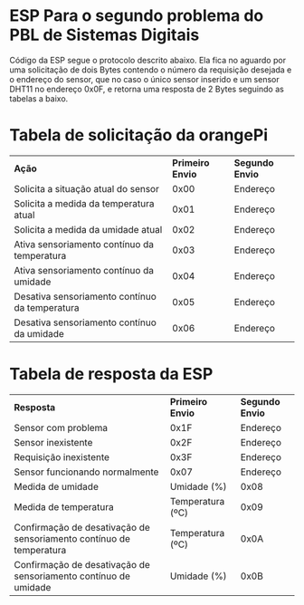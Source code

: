 # ESP Para o segundo problema do PBL de Sistemas Digitais
<p>
  Código da ESP segue o protocolo descrito abaixo. Ela fica no aguardo por uma solicitação de dois Bytes contendo o número da requisição desejada e o endereço do sensor, que no caso o único sensor inserido e um sensor DHT11 no endereço 0x0F, e retorna uma resposta de 2 Bytes seguindo as tabelas a baixo.
</p>
<h1>Tabela de solicitação da orangePi</h1>
<table>
  
  <tr>
    <td>
      <b>Ação</b>
    </td>
    <td>
      <b>Primeiro Envio</b>
    </td>
    <td>
      <b>Segundo Envio</b>
    </td>
  </tr>
  
  <tr>
    <td>
      Solicita a situação atual do sensor
    </td>
    <td>
      0x00
    </td>
    <td>
      Endereço
    </td>
  </tr>
  
  <tr>
    <td>
      Solicita a medida da temperatura atual
    </td>
    <td>
      0x01
    </td>
    <td>
      Endereço
    </td>
  </tr>

  <tr>
    <td>
      Solicita a medida da umidade atual
    </td>
    <td>
      0x02
    </td>
    <td>
      Endereço
    </td>
  </tr>

  <tr>
    <td>
      Ativa sensoriamento contínuo da temperatura
    </td>
    <td>
      0x03
    </td>
    <td>
      Endereço
    </td>
  </tr>

  <tr>
    <td>
      Ativa sensoriamento contínuo da umidade
    </td>
    <td>
      0x04
    </td>
    <td>
      Endereço
    </td>
  </tr>

  <tr>
    <td>
      Desativa sensoriamento contínuo da temperatura
    </td>
    <td>
      0x05
    </td>
    <td>
      Endereço
    </td>
  </tr>

  <tr>
    <td>
      Desativa sensoriamento contínuo da umidade
    </td>
    <td>
      0x06
    </td>
    <td>
      Endereço
    </td>
  </tr>
</table>

<h1>Tabela de resposta da ESP</h1>

<table>
  <tr>
    <td>
      <b>Resposta</b>
    </td>
    <td>
      <b>Primeiro Envio</b>
    </td>
    <td>
      <b>Segundo Envio</b>
    </td>
  </tr>

  <tr>
    <td>
      Sensor com problema
    </td>
    <td>
      0x1F
    </td>
    <td>
      Endereço
    </td>
  </tr>

  <tr>
    <td>
      Sensor inexistente
    </td>
    <td>
      0x2F
    </td>
    <td>
      Endereço
    </td>
  </tr>

  <tr>
    <td>
      Requisição inexistente
    </td>
    <td>
      0x3F
    </td>
    <td>
      Endereço
    </td>
  </tr>

  <tr>
    <td>
      Sensor funcionando normalmente
    </td>
    <td>
      0x07
    </td>
    <td>
      Endereço
    </td>
  </tr>

  <tr>
    <td>
      Medida de umidade
    </td>
    <td>
      Umidade (%)
    </td>
    <td>
      0x08
    </td>
  </tr>

  <tr>
    <td>
      Medida de temperatura
    </td>
    <td>
      Temperatura (ºC)
    </td>
    <td>
      0x09
    </td>
  </tr>

  <tr>
    <td>
      Confirmação de desativação de sensoriamento contínuo de temperatura
    </td>
    <td>
      Temperatura (ºC)
    </td>
    <td>
      0x0A
    </td>
  </tr>

  <tr>
    <td>
      Confirmação de desativação de sensoriamento contínuo de umidade
    </td>
    <td>
      Umidade (%)
    </td>
    <td>
      0x0B
    </td>
  </tr>
</table>
